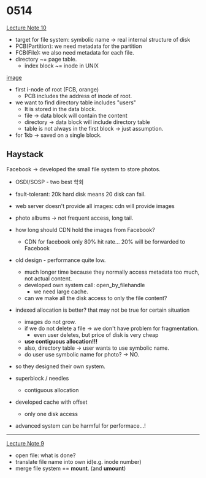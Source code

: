 # 0514

[Lecture Note 10](../lecture-notes/10-file-systems-2.pdf)

- target for file system: symbolic name -> real internal structure of disk
- PCB(Partition): we need metadata for the partition
- FCB(File): we also need metadata for each file.
- directory ~= page table.
  - index block ~= inode in UNIX

[image](./images/IMG_6342.HEIC)


- first i-node of root (FCB, orange)
  - PCB includes the address of inode of root.
- we want to find directory table includes "users"
  - It is stored in the data block.
  - file -> data block will contain the content
  - directory -> data block will include directory table
  - table is not always in the first block -> just assumption.
- for 1kb -> saved on a single block.

## Haystack

Facebook -> developed the small file system to store photos.
- OSDI/SOSP - two best 학회

- fault-tolerant: 20k hard disk means 20 disk can fail.
- web server doesn't provide all images: cdn will provide images
- photo albums -> not frequent access, long tail.
- how long should CDN hold the images from Facebook?
  - CDN for facebook only 80% hit rate... 20% will be forwarded to Facebook
- old design - performance quite low.
  - much longer time because they normally access metadata too much, not actual content.
  - developed own system call: open_by_filehandle
    - we need large cache.
  - can we make all the disk access to only the file content?
- indexed allocation is better? that may not be true for certain situation
  - images do not grow.
  - if we do not delete a file -> we don't have problem for fragmentation.
    - even user deletes, but price of disk is very cheap
  - **use contiguous allocation!!!**
  - also, directory table -> user wants to use symbolic name.
  - do user use symbolic name for photo? -> NO.
- so they designed their own system.
- superblock / needles
  - contiguous allocation
- developed cache with offset
  - only one disk access
- advanced system can be harmful for performace...!

---

[Lecture Note 9](../lecture-notes/09-file-systems.pdf)

- open file: what is done?
- translate file name into own id(e.g. inode number)
- merge file system == **mount**. (and **umount**)